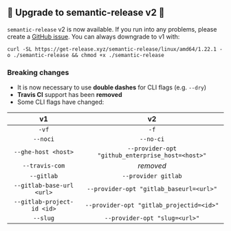 ## 🚨 Upgrade to semantic-release v2 🚨

`semantic-release` v2 is now available. If you run into any problems, please create a [GitHub issue](https://github.com/go-semantic-release/semantic-release/issues/new). You can always downgrade to v1 with:

```
curl -SL https://get-release.xyz/semantic-release/linux/amd64/1.22.1 -o ./semantic-release && chmod +x ./semantic-release
```

### Breaking changes

* It is now necessary to use **double dashes** for CLI flags (e.g. `--dry`)
* **Travis CI** support has been **removed**
* Some CLI flags have changed:

|             v1             |                        v2                        |
|:--------------------------:|:------------------------------------------------:|
| `-vf`                      | `-f`                                             |
| `--noci`                   | `--no-ci`                                        |
| `--ghe-host <host>`        | `--provider-opt "github_enterprise_host=<host>"` |
| `--travis-com`             | _removed_                                        |
| `--gitlab`                 | `--provider gitlab`                              |
| `--gitlab-base-url <url>`  | `--provider-opt "gitlab_baseurl=<url>"`          |
| `--gitlab-project-id <id>` | `--provider-opt "gitlab_projectid=<id>"`         |
| `--slug`                   | `--provider-opt "slug=<url>"`                    |
